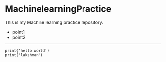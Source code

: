 # MachinelearningPractice
This is my Machine learning practice repository.

- point1
- point2

---

```
print{'hello world')
print('lakshman')

```
